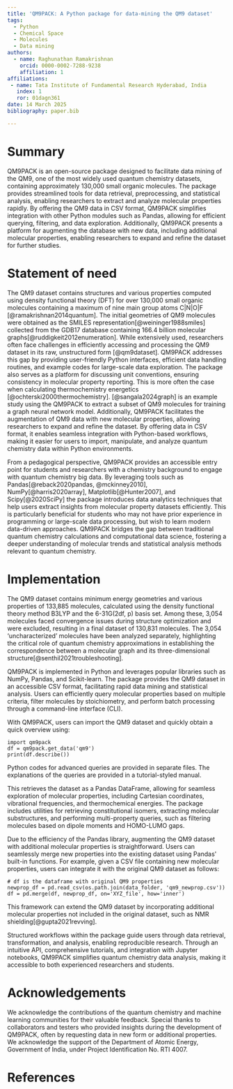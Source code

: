 ```yaml
---
title: 'QM9PACK: A Python package for data-mining the QM9 dataset'
tags:
  - Python
  - Chemical Space
  - Molecules
  - Data mining
authors:
  - name: Raghunathan Ramakrishnan
    orcid: 0000-0002-7288-9238
    affiliation: 1
affiliations:
 - name: Tata Institute of Fundamental Research Hyderabad, India
   index: 1
   ror: 01dagn361
date: 14 March 2025
bibliography: paper.bib

---
```


# Summary

QM9PACK is an open-source package designed to facilitate data mining of the 
QM9, one of the most widely used quantum chemistry datasets, containing approximately 130,000 small organic molecules. 
The package provides streamlined tools for data retrieval, preprocessing, and statistical analysis, 
enabling researchers to extract and analyze molecular properties rapidly. By offering 
the QM9 data in CSV format, QM9PACK simplifies integration with other Python modules 
such as Pandas, allowing for efficient querying, filtering, and data exploration. 
Additionally, QM9PACK presents a platform for augmenting the database with new data, 
including additional molecular properties, enabling researchers to expand and refine 
the dataset for further studies.


# Statement of need

The QM9 dataset contains structures and various properties computed using density functional theory (DFT) 
for over 130,000 small organic molecules containing a maximum of
nine main group atoms C|N|O|F [@ramakrishnan2014quantum]. 
The initial geometries of QM9 molecules were obtained as the 
SMILES representation[@weininger1988smiles] collected from the GDB17 database containing 166.4 billion molecular graphs[@ruddigkeit2012enumeration].
While extensively used, researchers often face challenges in efficiently accessing 
and processing the QM9 dataset in its raw, unstructured form [@qm9dataset]. QM9PACK addresses this gap by providing user-friendly 
Python interfaces, efficient data handling routines, and example codes for large-scale 
data exploration. The package also serves as a platform for discussing unit 
conventions, ensuring consistency in molecular property reporting. 
This is more often the case when calculating thermochemistry energetics [@ochterski2000thermochemistry]. 
[@sangala2024graph] is an example study using the QM9PACK to extract
a subset of QM9 molecules for training a graph neural network model.
Additionally, QM9PACK facilitates the augmentation of QM9 data with new molecular properties, 
allowing researchers to expand and refine the dataset. 
By offering data in CSV format, it enables seamless integration with Python-based workflows, making it easier for users 
to import, manipulate, and analyze quantum chemistry data within Python environments.

From a pedagogical perspective, QM9PACK provides an accessible entry point for students 
and researchers with a chemistry background to engage with quantum chemistry big data. 
By leveraging tools such as Pandas[@reback2020pandas, @mckinney2010],  NumPy[@harris2020array], Matplotlib[@Hunter2007], and Scipy[@2020SciPy] the package introduces data analytics techniques that help users extract insights from molecular property datasets efficiently. 
This is particularly beneficial for students who may not have prior 
experience in programming or large-scale data processing, but wish to learn modern data-driven 
approaches. QM9PACK bridges the gap between traditional quantum chemistry calculations and 
computational data science, fostering a deeper understanding of molecular trends and statistical 
analysis methods relevant to quantum chemistry.

# Implementation

The QM9 dataset contains minimum energy geometries and various properties of 133,885 molecules, 
calculated using the density functional theory method B3LYP and the 6-31G(2df, p) basis set. 
Among these, 3,054 molecules faced convergence issues during structure optimization and were excluded, 
resulting in a final dataset of 130,831 molecules. The 3,054 ‘uncharacterized’ molecules have been analyzed 
separately, highlighting the critical role of quantum chemistry approximations in establishing the correspondence 
between a molecular graph and its three-dimensional structure[@senthil2021troubleshooting]. 

QM9PACK is implemented in Python and leverages popular libraries such as NumPy, Pandas, and Scikit-learn. 
The package provides the QM9 dataset in an accessible CSV format, facilitating rapid data mining and statistical analysis. 
Users can efficiently query molecular properties based on multiple criteria, filter molecules by stoichiometry, 
and perform batch processing through a command-line interface (CLI).

With QM9PACK, users can import the QM9 dataset and quickly obtain a quick overview using:
```
import qm9pack
df = qm9pack.get_data('qm9')
print(df.describe())
```
Python codes for advanced queries are provided in separate files. The explanations of the queries are
provided in a tutorial-styled manual.

This retrieves the dataset as a Pandas DataFrame, allowing for seamless exploration of molecular properties, 
including Cartesian coordinates, vibrational frequencies, and thermochemical energies. The package includes 
utilities for retrieving constitutional isomers, extracting molecular substructures, and performing multi-property queries, 
such as filtering molecules based on dipole moments and HOMO-LUMO gaps.

Due to the efficiency of the Pandas library, augmenting the QM9 dataset with additional molecular properties is straightforward. Users can seamlessly merge new properties into the existing dataset using Pandas' built-in functions. For example, given a CSV file containing new molecular properties, users can integrate it with the original QM9 dataset as follows:
```
# df is the dataframe with original QM9 properties
newprop_df = pd.read_csv(os.path.join(data_folder, 'qm9_newprop.csv'))
df = pd.merge(df, newprop_df, on='XYZ_file', how='inner')
```
This framework can extend the QM9 dataset by incorporating additional molecular properties not included in the original dataset, such as NMR shielding[@gupta2021revving]. 

Structured workflows 
within the package guide users through data retrieval, transformation, and analysis, enabling reproducible 
research. Through an intuitive API, comprehensive tutorials, and integration with Jupyter notebooks, 
QM9PACK simplifies quantum chemistry data analysis, making it accessible to both 
experienced researchers and students. 


# Acknowledgements

We acknowledge the contributions of the quantum chemistry and machine learning communities for their valuable feedback. Special thanks to collaborators and testers who provided insights during the development of QM9PACK, often by requesting data in new form or additional properties. We acknowledge the support of the Department of Atomic Energy, Government of India, under Project Identification No. RTI 4007.

# References

